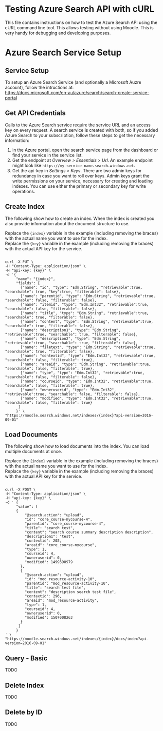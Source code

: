 # Testing Azure Search API with cURL
This file contains instructions on how to test the Azure Search API using the cURL command line tool. This allows testing without using Moodle. This is very handy for debugging and developing purposes.

# Azure Search Service Setup

## Service Setup
To setup an Azure Search Service (and optionally a Microsoft Auzre account), follow the intructions at:<br/>
https://docs.microsoft.com/en-au/azure/search/search-create-service-portal

## Get API Credentials
Calls to the Azure Search service require the service URL and an access key on every request. A search service is created with both, so if you added Azure Search to your subscription, follow these steps to get the necessary information:

1. In the Azure portal, open the search service page from the dashboard or find your service in the service list.
2. Get the endpoint at *Overview > Essentials > Url*. An example endpoint might look like `https://my-service-name.search.windows.net`.
3. Get the api-key in *Settings > Keys*. There are two admin keys for redundancy in case you want to roll over keys. Admin keys grant the write permissions on your service, necessary for creating and loading indexes. You can use either the primary or secondary key for write operations.

## Create Index
The following show how to create an index. When the index is created you also provide information about the document structure to use.

Replace the `{index}` variable in the example (including removing the braces) with the actual name you want to use for the index.</br>
Replace the `{key}` variable in the example (including removing the braces) with the actual API key for the service.

<pre><code>
curl -X PUT \
-H "Content-Type: application/json" \
-H "api-key: {key}" \
-d '{
     "name": "{index}",
     "fields": [
       {"name": "id", "type": "Edm.String", "retrievable":true, "searchable": true, "key":true, "filterable": false},
       {"name": "parentid", "type": "Edm.String", "retrievable":true, "searchable": false, "filterable": false},
       {"name": "itemid", "type": "Edm.Int32", "retrievable":true, "searchable": false, "filterable": false},
       {"name": "title", "type": "Edm.String", "retrievable":true, "searchable": true, "filterable": false},
       {"name": "content", "type": "Edm.String", "retrievable":true, "searchable": true, "filterable": false},
       {"name": "description1", "type": "Edm.String", "retrievable":true, "searchable": true, "filterable": false},
       {"name": "description2", "type": "Edm.String", "retrievable":true, "searchable": true, "filterable": false},
       {"name": "filetext", "type": "Edm.String", "retrievable":true, "searchable": true, "filterable": false},
       {"name": "contextid", "type": "Edm.Int32", "retrievable":true, "searchable": false, "filterable": true},
       {"name": "areaid", "type": "Edm.String", "retrievable":true, "searchable": false, "filterable": true},
       {"name": "type", "type": "Edm.Int32", "retrievable":true, "searchable": false, "filterable": false},
       {"name": "courseid", "type": "Edm.Int32", "retrievable":true, "searchable": false, "filterable": true},
       {"name": "owneruserid", "type": "Edm.Int32", "retrievable":true, "searchable": false, "filterable": false},
       {"name": "modified", "type": "Edm.Int32", "retrievable":true, "searchable": false, "filterable": true}
      ]
     }' \
"https://moodle.search.windows.net/indexes/{index}?api-version=2016-09-01"
</code></pre>

## Load Documents
The following show how to load documents into the index. You can load multiple documents at once.

Replace the `{index}` variable in the example (including removing the braces) with the actual name you want to use for the index.</br>
Replace the `{key}` variable in the example (including removing the braces) with the actual API key for the service.

<pre><code>
curl -X POST \
-H "Content-Type: application/json" \
-H "api-key: {key}" \
-d ' {
     "value": [
     {
         "@search.action": "upload",
         "id": "core_course-mycourse-4",
         "parentid": "core_course-mycourse-4",
         "title": "search test",
         "content": "search course summary description description",
         "description1": "test",
         "contextid": 202,
         "areaid": "core_course-mycourse",
         "type": 1,
         "courseid": 4,
         "owneruserid": 0,
         "modified": 1499398979
       },
       {
         "@search.action": "upload",
         "id": "mod_resource-activity-10",
         "parentid": "mod_resource-activity-10",
         "title": "search test file",
         "content": "description search test file",
         "contextid": 296,
         "areaid": "mod_resource-activity",
         "type": 1,
         "courseid": 4,
         "owneruserid": 0,
         "modified": 1507008263
       }
      ]
     }
' \
"https://moodle.search.windows.net/indexes/{index}/docs/index?api-version=2016-09-01"
</code></pre>

## Query - Basic
TODO

## Delete Index
TODO

## Delete by ID
TODO
